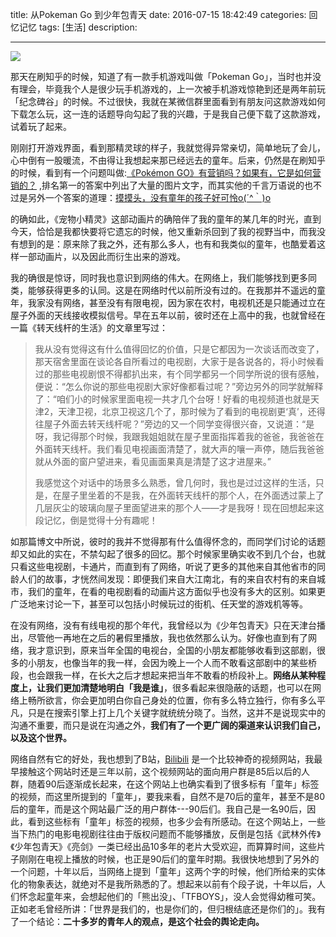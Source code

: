 title: 从Pokeman  Go 到少年包青天
date: 2016-07-15  18:42:49 
categories: 回忆记忆
tags: [生活] 
description: 





---



![](http://7ktu2f.com1.z0.glb.clouddn.com/169.jpg)

那天在刷知乎的时候，知道了有一款手机游戏叫做「Pokeman Go」，当时也并没有理会，毕竟我个人是很少玩手机游戏的，上一次被手机游戏惊艳到还是两年前玩「纪念碑谷」的时候。不过很快，我就在某微信群里面看到有朋友问这款游戏如何下载怎么玩，这一连的话题导向勾起了我的兴趣，于是我自己便下载了这款游戏，试着玩了起来。

刚刚打开游戏界面，看到那精灵球的样子，我就觉得异常亲切，简单地玩了会儿，心中倒有一股暖流，不由得让我想起来那已经远去的童年。后来，仍然是在刷知乎的时候，看到有一个问题叫做:[《Pokémon GO》有营销吗？如果有，它是如何营销的？](https://www.zhihu.com/question/48270214) ,排名第一的答案中列出了大量的图片文字，而其实他的千言万语说的也不过是另外一个答案的道理：[摸摸头，没有童年的孩子好可怜o(´^｀)o](https://www.zhihu.com/question/48270214/answer/110183456)

的确如此，《宠物小精灵》这部动画片的确陪伴了我的童年的某几年的时光，直到今天，恰恰是我都快要将它遗忘的时候，他又重新杀回到了我的视野当中，而我没有想到的是：原来除了我之外，还有那么多人，也有和我类似的童年，也酷爱着这样一部动画片，以及因此而衍生出来的游戏。

我的确很是惊讶，同时我也意识到网络的伟大。在网络上，我们能够找到更多同类，能够获得更多的认同。这是在网络时代以前所没有过的。在我那并不遥远的童年，我家没有网络，甚至没有有限电视，因为家在农村，电视机还是只能通过立在屋子外面的天线接收模拟信号。早在五年以前，彼时还在上高中的我，也就曾经在一篇《转天线杆的生活》的文章里写过：

<!--more-->
>我从没有觉得这有什么值得回忆的价值，只是它都因为一次谈话而改变了，那天宿舍里面在谈论各自所看过的电视剧，大家于是各说各的，将小时候看过的那些电视剧恨不得都扒出来，有个同学都另一个同学所说的很有感触，便说：“怎么你说的那些电视剧大家好像都看过呢？”旁边另外的同学就解释了：“咱们小的时候家里面电视一共才几个台呀！好看的电视频道也就是天津2，天津卫视，北京卫视这几个了，那时候为了看到的电视剧更‘真’，还得往屋子外面去转天线杆呢？”旁边的又一个同学变得很兴奋，又说道：“是呀，我记得那个时候，我跟我姐姐就在屋子里面指挥着我的爸爸，我爸爸在外面转天线杆。我们看见电视画面清楚了，就大声的嚷一声停，随后我爸爸就从外面的窗户望进来，看见画面果真是清楚了这才进屋来。”
>
>我感觉这个对话中的场景多么熟悉，曾几何时，我也是过过这样的生活，只是，在屋子里坐着的不是我，在外面转天线杆的那个人，在外面透过蒙上了几层灰尘的玻璃向屋子里面望进来的那个人——才是我呀！现在回想起来这段记忆，倒是觉得十分有趣呢！



如那篇博文中所说，彼时的我并不觉得那有什么值得怀念的，而同学们讨论的话题却又如此的实在，不禁勾起了很多的回忆。那个时候家里确实收不到几个台，也就只看这些电视剧，卡通片，而直到有了网络，听说了更多的其他来自其他省市的同龄人们的故事，才恍然间发现：即便我们来自大江南北，有的来自农村有的来自城市，我们的童年，在看的电视剧看的动画片这方面似乎也没有多大的区别。如果更广泛地来讨论一下，甚至可以包括小时候玩过的街机、任天堂的游戏机等等。

在没有网络，没有有线电视的那个年代，我曾经以为《少年包青天》只在天津台播出，尽管他一再地在之后的暑假里播放，我也依然那么认为。好像也直到有了网络，我才意识到，原来当年全国的电视台，全国的小朋友都能够收看到这部剧，很多的小朋友，也像当年的我一样，会因为晚上一个人而不敢看这部剧中的某些桥段，也会跟我一样，在长大之后才想起来把当年不敢看的桥段补上。**网络从某种程度上，让我们更加清楚地明白「我是谁」**，很多看起来很隐蔽的话题，也可以在网络上畅所欲言，你会更加明白你自己身处的位置，你有多么特立独行，你有多么平凡，只是在搜索引擎上打上几个关键字就统统分晓了。当然，这并不是说现实中的沟通不重要，而只是说在沟通之外，**我们有了一个更广阔的渠道来认识我们自己，以及这个世界。**

网络自然有它的好处，我也想到了B站，[Bilibili](http://www.bilibili.com/) 是一个比较神奇的视频网站，我最早接触这个网站时还是三年以前，这个视频网站的面向用户群是85后以后的人群，随着90后逐渐成长起来，在这个网站上也确实看到了很多标有「童年」标签的视频，而这里所提到的「童年」，要我来看，自然不是70后的童年，甚至不是80后的童年，而是这个网站最广泛的用户群体---90后们。我自己是一名90后，因此，看到这些标有「童年」标签的视频，也多少会有所感动。在这个网站上，一些当下热门的电影电视剧往往由于版权问题而不能够播放，反倒是包括《武林外传》《少年包青天》《亮剑》一类已经出品10多年的老片大受欢迎，而算算时间，这些片子刚刚在电视上播放的时候，也正是90后们的童年时期。我很快地想到了另外的一个问题，十年以后，当网络上提到「童年」这两个字的时候，他们所给来的实体化的物象表达，就绝对不是我所熟悉的了。想起来以前有个段子说，十年以后，人们怀念起童年来，会想起他们的「熊出没」、「TFBOYS」，没人会觉得幼稚可笑。正如老毛曾经所讲：「世界是我们的，也是你们的，但归根结底还是你们的」。我有了一个结论：**二十多岁的青年人的观点，是这个社会的舆论走向。** 



